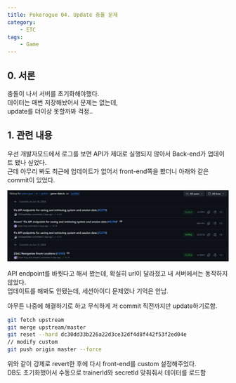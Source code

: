 ```yaml
---
title: Pokerogue 04. Update 충돌 문제
category:
    - ETC
tags:
    - Game
---
```


## 0. 서론
충돌이 나서 서버를 초기화해야했다.  
데이터는 매번 저장해놨어서 문제는 없는데,  
update를 더이상 못할까봐 걱정..  

## 1. 관련 내용
우선 개발자모드에서 로그를 보면 API가 제대로 실행되지 않아서 Back-end가 업데이트 됐나 싶었다.  
근데 아무리 봐도 최근에 업데이트가 없어서 front-end쪽을 봤더니 아래와 같은 commit이 있었다.  

![alt text](../../assets/image/image-8.png)

API endpoint를 바꿧다고 해서 봤는데, 확실히 url이 달라졌고 내 서버에서는 동작하지 않았다.  
업데이트를 해봐도 안됐는데, 세션아이디 문제였나 기억은 안남.  

아무튼 나중에 해결하기로 하고 무식하게 저 commit 직전까지만 update하기로함.  

```bash
git fetch upstream
git merge upstream/master
git reset --hard dc30dd33b226a22d3ce32df4d8f442f53f2ed04e
// modify custom
git push origin master --force
```

위와 같이 강제로 revert한 후에 다시 front-end를 custom 설정해주었다.  
DB도 초기화했어서 수동으로 trainerId와 secretId 맞춰줘서 데이터를 로드함 
